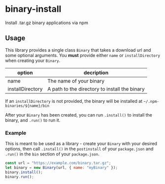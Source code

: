 # binary-install

Install .tar.gz binary applications via npm

## Usage

This library provides a single class `Binary` that takes a download url and some optional arguments. You **must** provide either `name` or `installDirectory` when creating your `Binary`.

| option           | decription                                    |
| ---------------- | --------------------------------------------- |
| name             | The name of your binary                       |
| installDirectory | A path to the directory to install the binary |

If an `installDirectory` is not provided, the binary will be installed at `~/.npm-binaries/${name}/bin`

After your `Binary` has been created, you can run `.install()` to install the binary, and `.run()` to run it.

### Example

This is meant to be used as a library - create your `Binary` with your desired options, then call `.install()` in the `postinstall` of your `package.json` and `.run()` in the `bin` section of your `package.json`.

```js
const url = "https://example.com/binary.tar.gz";
let binary = new Binary(url, { name: "myBinary" });
binary.install();
binary.run();
```
